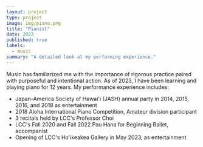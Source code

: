 ```yaml
---
layout: project
type: project
image: img/piano.png
title: "Pianist"
date: 2023
published: true
labels:
  - music
summary: "A detailed look at my performing experience."
---
```


Music has familiarized me with the importance of rigorous practice paired with purposeful and intentional action. As of 2023, I have been learning and playing piano for 12 years. My performance experience includes:

- Japan-America Society of Hawai'i (JASH) annual party in 2014, 2015, 2016, and 2018 as entertainment
- 2018 Aloha International Piano Competition, Amateur division participant
- 3 recitals held by LCC's Professor Choi
- LCC's Fall 2020 and Fall 2022 Pau Hana for Beginning Ballet, accompanist
- Opening of LCC's Ho'ikeakea Gallery in May 2023, as entertainment
